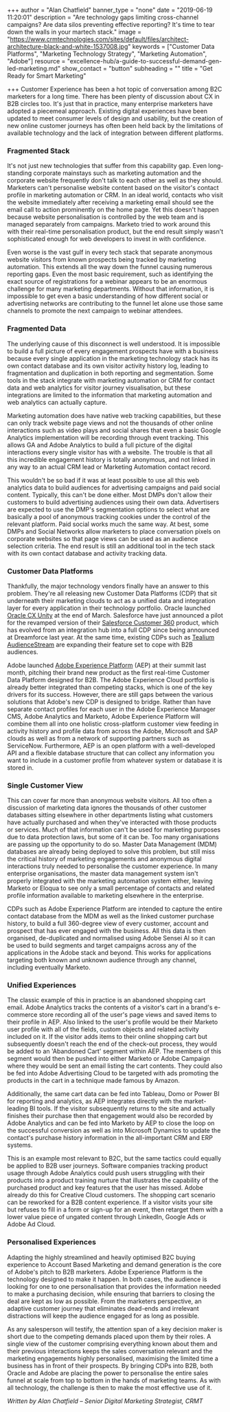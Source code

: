 +++
author = "Alan Chatfield"
banner_type = "none"
date = "2019-06-19 11:20:01"
description = "Are technology gaps limiting cross-channel campaigns? Are data silos preventing effective reporting? It's time to tear down the walls in your martech stack."
image = "https://www.crmtechnologies.com/sites/default/files/architect-architecture-black-and-white-1537008.jpg"
keywords = ["Customer Data Platforms", "Marketing Technology Strategy", "Marketing Automation", "Adobe"]
resource = "excellence-hub/a-guide-to-successful-demand-gen-led-marketing.md"
show_contact = "button"
subheading = ""
title = "Get Ready for Smart Marketing"

+++
Customer Experience has been a hot topic of conversation among B2C marketers for a long time. There has been plenty of discussion about CX in B2B circles too. It's just that in practice, many enterprise marketers have adopted a piecemeal approach. Existing digital experiences have been updated to meet consumer levels of design and usability, but the creation of new online customer journeys has often been held back by the limitations of available technology and the lack of integration between different platforms.

### Fragmented Stack

It's not just new technologies that suffer from this capability gap. Even long-standing corporate mainstays such as marketing automation and the corporate website frequently don't talk to each other as well as they should. Marketers can't personalise website content based on the visitor's contact profile in marketing automation or CRM. In an ideal world, contacts who visit the website immediately after receiving a marketing email should see the email call to action prominently on the home page. Yet this doesn't happen because website personalisation is controlled by the web team and is managed separately from campaigns. Marketo tried to work around this with their real-time personalisation product, but the end result simply wasn't sophisticated enough for web developers to invest in with confidence.

Even worse is the vast gulf in every tech stack that separate anonymous website visitors from known prospects being tracked by marketing automation. This extends all the way down the funnel causing numerous reporting gaps. Even the most basic requirement, such as identifying the exact source of registrations for a webinar appears to be an enormous challenge for many marketing departments. Without that information, it is impossible to get even a basic understanding of how different social or advertising networks are contributing to the funnel let alone use those same channels to promote the next campaign to webinar attendees.

### Fragmented Data

The underlying cause of this disconnect is well understood. It is impossible to build a full picture of every engagement prospects have with a business because every single application in the marketing technology stack has its own contact database and its own visitor activity history log, leading to fragmentation and duplication in both reporting and segmentation. Some tools in the stack integrate with marketing automation or CRM for contact data and web analytics for visitor journey visualisation, but these integrations are limited to the information that marketing automation and web analytics can actually capture.

Marketing automation does have native web tracking capabilities, but these can only track website page views and not the thousands of other online interactions such as video plays and social shares that even a basic Google Analytics implementation will be recording through event tracking. This allows GA and Adobe Analytics to build a full picture of the digital interactions every single visitor has with a website. The trouble is that all this incredible engagement history is totally anonymous, and not linked in any way to an actual CRM lead or Marketing Automation contact record.

This wouldn't be so bad if it was at least possible to use all this web analytics data to build audiences for advertising campaigns and paid social content. Typically, this can't be done either. Most DMPs don't allow their customers to build advertising audiences using their own data. Advertisers are expected to use the DMP's segmentation options to select what are basically a pool of anonymous tracking cookies under the control of the relevant platform. Paid social works much the same way. At best, some DMPs and Social Networks allow marketers to place conversation pixels on corporate websites so that page views can be used as an audience selection criteria. The end result is still an additional tool in the tech stack with its own contact database and activity tracking data.

### Customer Data Platforms

Thankfully, the major technology vendors finally have an answer to this problem. They're all releasing new Customer Data Platforms (CDP) that sit underneath their marketing clouds to act as a unified data and integration layer for every application in their technology portfolio. Oracle launched [Oracle CX Unity](https://www.oracle.com/applications/customer-experience/platform/cx-unity.html) at the end of March. Salesforce have just announced a pilot for the revamped version of their [Salesforce Customer 360](https://www.salesforce.com/solutions/customer-360/) product, which has evolved from an integration hub into a full CDP since being announced at Dreamforce last year. At the same time, existing CDPs such as [Tealium AudienceStream](https://tealium.com/products/audiencestream/) are expanding their feature set to cope with B2B audiences.

Adobe launched [Adobe Experience Platform](https://www.adobe.com/experience-platform.html) (AEP) at their summit last month, pitching their brand new product as the first real-time Customer Data Platform designed for B2B. The Adobe Experience Cloud portfolio is already better integrated than competing stacks, which is one of the key drivers for its success. However, there are still gaps between the various solutions that Adobe's new CDP is designed to bridge. Rather than have separate contact profiles for each user in the Adobe Experience Manager CMS, Adobe Analytics and Marketo, Adobe Experience Platform will combine them all into one holistic cross-platform customer view feeding in activity history and profile data from across the Adobe, Microsoft and SAP clouds as well as from a network of supporting partners such as ServiceNow. Furthermore, AEP is an open platform with a well-developed API and a flexible database structure that can collect any information you want to include in a customer profile from whatever system or database it is stored in.

### Single Customer View

This can cover far more than anonymous website visitors. All too often a discussion of marketing data ignores the thousands of other customer databases sitting elsewhere in other departments listing what customers have actually purchased and when they've interacted with those products or services. Much of that information can't be used for marketing purposes due to data protection laws, but some of it can be. Too many organisations are passing up the opportunity to do so. Master Data Management (MDM) databases are already being deployed to solve this problem, but still miss the critical history of marketing engagements and anonymous digital interactions truly needed to personalise the customer experience. In many enterprise organisations, the master data management system isn't properly integrated with the marketing automation system either, leaving Marketo or Eloqua to see only a small percentage of contacts and related profile information available to marketing elsewhere in the enterprise.

CDPs such as Adobe Experience Platform are intended to capture the entire contact database from the MDM as well as the linked customer purchase history, to build a full 360-degree view of every customer, account and prospect that has ever engaged with the business. All this data is then organised, de-duplicated and normalised using Adobe Sensei AI so it can be used to build segments and target campaigns across any of the applications in the Adobe stack and beyond. This works for applications targeting both known and unknown audience through any channel, including eventually Marketo.

### Unified Experiences

The classic example of this in practice is an abandoned shopping cart email. Adobe Analytics tracks the contents of a visitor's cart in a brand's e-commerce store recording all of the user's page views and saved items to their profile in AEP. Also linked to the user's profile would be their Marketo user profile with all of the fields, custom objects and related activity included on it. If the visitor adds items to their online shopping cart but subsequently doesn't reach the end of the check-out process, they would be added to an 'Abandoned Cart' segment within AEP. The members of this segment would then be pushed into either Marketo or Adobe Campaign where they would be sent an email listing the cart contents. They could also be fed into Adobe Advertising Cloud to be targeted with ads promoting the products in the cart in a technique made famous by Amazon.

Additionally, the same cart data can be fed into Tableau, Domo or Power BI for reporting and analytics, as AEP integrates directly with the market-leading BI tools. If the visitor subsequently returns to the site and actually finishes their purchase then that engagement would also be recorded by Adobe Analytics and can be fed into Marketo by AEP to close the loop on the successful conversion as well as into Microsoft Dynamics to update the contact's purchase history information in the all-important CRM and ERP systems.

This is an example most relevant to B2C, but the same tactics could equally be applied to B2B user journeys. Software companies tracking product usage through Adobe Analytics could push users struggling with their products into a product training nurture that illustrates the capability of the purchased product and key features that the user has missed. Adobe already do this for Creative Cloud customers. The shopping cart scenario can be reworked for a B2B content experience. If a visitor visits your site but refuses to fill in a form or sign-up for an event, then retarget them with a lower value piece of ungated content through LinkedIn, Google Ads or Adobe Ad Cloud.

### Personalised Experiences

Adapting the highly streamlined and heavily optimised B2C buying experience to Account Based Marketing and demand generation is the core of Adobe's pitch to B2B marketers. Adobe Experience Platform is the technology designed to make it happen. In both cases, the audience is looking for one to one personalisation that provides the information needed to make a purchasing decision, while ensuring that barriers to closing the deal are kept as low as possible. From the marketers perspective, an adaptive customer journey that eliminates dead-ends and irrelevant distractions will keep the audience engaged for as long as possible.

As any salesperson will testify, the attention span of a key decision maker is short due to the competing demands placed upon them by their roles. A single view of the customer comprising everything known about them and their previous interactions keeps the sales conversation relevant and the marketing engagements highly personalised, maximising the limited time a business has in front of their prospects. By bringing CDPs into B2B, both Oracle and Adobe are placing the power to personalise the entire sales funnel at scale from top to bottom in the hands of marketing teams. As with all technology, the challenge is then to make the most effective use of it.

_Written by Alan Chatfield – Senior Digital Marketing Strategist, CRMT_
